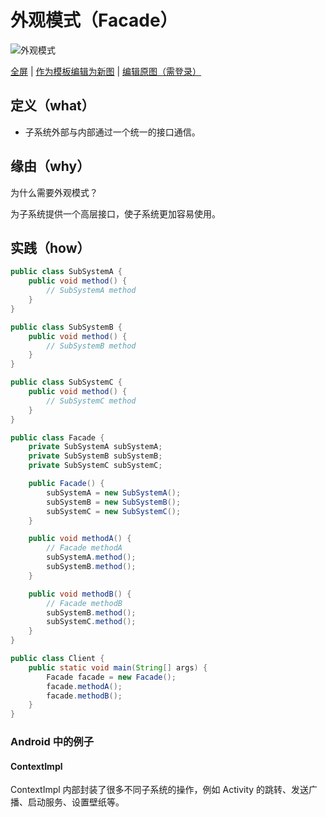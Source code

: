 # 外观模式（Facade）

![外观模式](https://raw.githubusercontents.com/CodePoem/VDesignPatterns/master/docs/drawio/Facade.png)

<a href = "https://www.draw.io/?lightbox=1#Uhttps://raw.githubusercontents.com/CodePoem/VDesignPatterns/master/docs/drawio/Facade.png">全屏</a> |
<a href = "https://www.draw.io/#Uhttps://raw.githubusercontents.com/CodePoem/VDesignPatterns/master/docs/drawio/Facade.png">作为模板编辑为新图</a> |
<a href = "https://www.draw.io/#HCodePoem/VDesignPatterns/master/docs/drawio/Facade.drawio">编辑原图（需登录）</a>

## 定义（what）

- 子系统外部与内部通过一个统一的接口通信。

## 缘由（why）

为什么需要外观模式？

为子系统提供一个高层接口，使子系统更加容易使用。

## 实践（how）

```java
public class SubSystemA {
    public void method() {
        // SubSystemA method
    }
}

public class SubSystemB {
    public void method() {
        // SubSystemB method
    }
}

public class SubSystemC {
    public void method() {
        // SubSystemC method
    }
}

public class Facade {
    private SubSystemA subSystemA;
    private SubSystemB subSystemB;
    private SubSystemC subSystemC;

    public Facade() {
        subSystemA = new SubSystemA();
        subSystemB = new SubSystemB();
        subSystemC = new SubSystemC();
    }

    public void methodA() {
        // Facade methodA
        subSystemA.method();
        subSystemB.method();
    }

    public void methodB() {
        // Facade methodB
        subSystemB.method();
        subSystemC.method();
    }
}

public class Client {
    public static void main(String[] args) {
        Facade facade = new Facade();
        facade.methodA();
        facade.methodB();
    }
}
```

### Android 中的例子

#### ContextImpl

ContextImpl 内部封装了很多不同子系统的操作，例如 Activity 的跳转、发送广播、启动服务、设置壁纸等。
